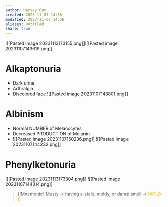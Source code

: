 ```yaml
---
author: Harvey Guo
created: 2023-11-07 14:36
modified: 2023-11-07 14:36
aliases: Untitled
share: true
---
```


![[Pasted image 20231113173155.png]]![[Pasted image 20231107143619.png]]
# Alkaptonuria
- Dark urine
- Arthralgia
- Discolored face
![[Pasted image 20231107143801.png]]
# Albinism
- Normal NUMBER of Melanocytes
- Decreased PRODUCTION of Melanin
- ![[Pasted image 20231107150236.png]]
![[Pasted image 20231107144232.png]]
# Phenylketonuria
![[Pasted image 20231113173304.png]]
![[Pasted image 20231107144314.png]]
>[!Mnemonic] 
>Musty -> having a stale, moldy, or damp smell -> <font color="#ffc000">MOLD-E</font>